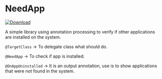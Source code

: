 # NeedApp

  [ ![Download](https://api.bintray.com/packages/jhonltda/NeedApp/NeedApp/images/download.svg) ](https://bintray.com/jhonltda/NeedApp/NeedApp/_latestVersion)

A simple library using annotation processing to verify if other applications are installed on the system.

`@TargetClass` -> To delegate class what should do.

`@NeedApp` -> To check if app is installed.

`@OnAppUninstalled` -> It is an output annotation, use is to show applications that were not found in the system.

